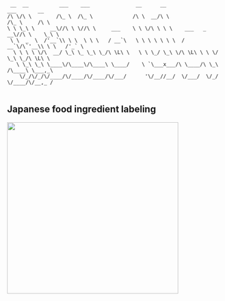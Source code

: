 ```
 __  __          ___    ___               __      __                 ___       __   
/\ \/\ \        /\_ \  /\_ \             /\ \  __/\ \               /\_ \     /\ \  
\ \ \_\ \     __\//\ \ \//\ \     ___    \ \ \/\ \ \ \    ___   _ __\//\ \    \_\ \  
 \ \  _  \  /'__`\\ \ \  \ \ \   / __`\   \ \ \ \ \ \ \  / __`\/\`'__\\ \ \   /'_` \ 
  \ \ \ \ \/\  __/ \_\ \_ \_\ \_/\ \L\ \   \ \ \_/ \_\ \/\ \L\ \ \ \/  \_\ \_/\ \L\ \ 
   \ \_\ \_\ \____\/\____\/\____\ \____/    \ `\___x___/\ \____/\ \_\  /\____\ \___,_\
    \/_/\/_/\/____/\/____/\/____/\/___/      '\/__//__/  \/___/  \/_/  \/____/\/__,_ /
    
```
## Japanese food ingredient labeling
<img src="https://raw.githubusercontent.com/mira-tech/mira-tech/master/Japanese-food-ingredient-labeling.png" width="400px">
